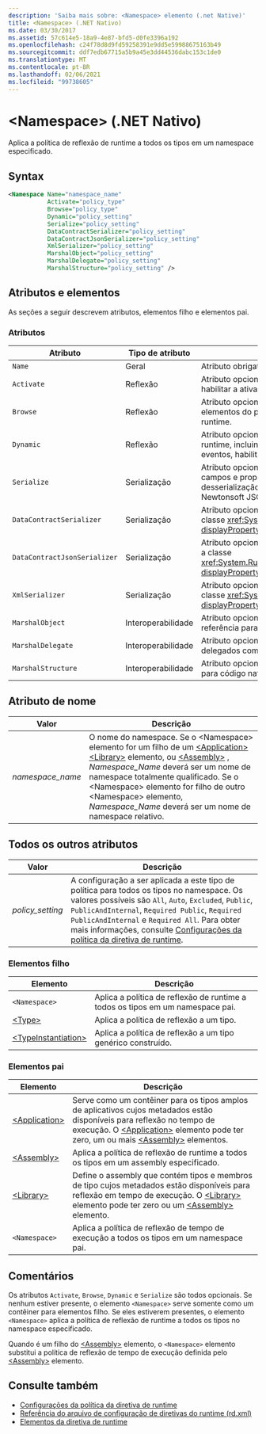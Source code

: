 ```yaml
---
description: 'Saiba mais sobre: <Namespace> elemento (.net Native)'
title: <Namespace> (.NET Nativo)
ms.date: 03/30/2017
ms.assetid: 57c614e5-18a9-4e87-bfd5-d0fe3396a192
ms.openlocfilehash: c24f78d8d9fd59258391e9dd5e59988675163b49
ms.sourcegitcommit: ddf7edb67715a5b9a45e3dd44536dabc153c1de0
ms.translationtype: MT
ms.contentlocale: pt-BR
ms.lasthandoff: 02/06/2021
ms.locfileid: "99738605"
---
```

# <a name="namespace-element-net-native"></a>\<Namespace> (.NET Nativo)

Aplica a política de reflexão de runtime a todos os tipos em um namespace especificado.  
  
## <a name="syntax"></a>Syntax  
  
```xml  
<Namespace Name="namespace_name"
           Activate="policy_type"
           Browse="policy_type"  
           Dynamic="policy_setting"  
           Serialize="policy_setting"  
           DataContractSerializer="policy_setting"  
           DataContractJsonSerializer="policy_setting"  
           XmlSerializer="policy_setting"  
           MarshalObject="policy_setting"  
           MarshalDelegate="policy_setting"  
           MarshalStructure="policy_setting" />  
```  
  
## <a name="attributes-and-elements"></a>Atributos e elementos  

 As seções a seguir descrevem atributos, elementos filho e elementos pai.  
  
### <a name="attributes"></a>Atributos  
  
|Atributo|Tipo de atributo|Descrição|  
|---------------|--------------------|-----------------|  
|`Name`|Geral|Atributo obrigatório. Especifica o nome do namespace.|  
|`Activate`|Reflexão|Atributo opcional. Controla o acesso de runtime a construtores para habilitar a ativação de instâncias.|  
|`Browse`|Reflexão|Atributo opcional. Controla a consulta para obter informações sobre elementos do programa, mas não permite qualquer acesso de runtime.|  
|`Dynamic`|Reflexão|Atributo opcional. Controla o acesso a todos os tipos de membro ao runtime, incluindo construtores, métodos, campos, propriedades e eventos, habilitando a programação dinâmica.|  
|`Serialize`|Serialização|Atributo opcional. Controla o acesso ao runtime para construtores, campos e propriedades para habilitar a serialização e desserialização das instâncias por bibliotecas como o serializador Newtonsoft JSON.|  
|`DataContractSerializer`|Serialização|Atributo opcional. Controla a política de serialização que usa a classe <xref:System.Runtime.Serialization.DataContractSerializer?displayProperty=nameWithType>.|  
|`DataContractJsonSerializer`|Serialização|Atributo opcional. Controla a política de serialização JSON que usa a classe <xref:System.Runtime.Serialization.Json.DataContractJsonSerializer?displayProperty=nameWithType>.|  
|`XmlSerializer`|Serialização|Atributo opcional. Controla a política de serialização XML que usa a classe <xref:System.Xml.Serialization.XmlSerializer?displayProperty=nameWithType>.|  
|`MarshalObject`|Interoperabilidade|Atributo opcional. Política de controles de marshaling de tipos de referência para o Windows Runtime e COM.|  
|`MarshalDelegate`|Interoperabilidade|Atributo opcional. Controla a diretiva de marshaling de tipos delegados como ponteiros de função para código nativo.|  
|`MarshalStructure`|Interoperabilidade|Atributo opcional. Controla a política de estruturas de marshaling para código nativo.|  
  
## <a name="name-attribute"></a>Atributo de nome  
  
|Valor|Descrição|  
|-----------|-----------------|  
|*namespace_name*|O nome do namespace. Se o \<Namespace> elemento for um filho de um [\<Application>](application-element-net-native.md) [\<Library>](library-element-net-native.md) elemento, ou [\<Assembly>](assembly-element-net-native.md) , *Namespace_Name* deverá ser um nome de namespace totalmente qualificado. Se o \<Namespace> elemento for filho de outro \<Namespace> elemento, *Namespace_Name* deverá ser um nome de namespace relativo.|  
  
## <a name="all-other-attributes"></a>Todos os outros atributos  
  
|Valor|Descrição|  
|-----------|-----------------|  
|*policy_setting*|A configuração a ser aplicada a este tipo de política para todos os tipos no namespace. Os valores possíveis são `All`, `Auto`, `Excluded`, `Public`, `PublicAndInternal`, `Required Public`, `Required PublicAndInternal` e `Required All`. Para obter mais informações, consulte [Configurações da política da diretiva de runtime](runtime-directive-policy-settings.md).|  
  
### <a name="child-elements"></a>Elementos filho  
  
|Elemento|Descrição|  
|-------------|-----------------|  
|`<Namespace>`|Aplica a política de reflexão de runtime a todos os tipos em um namespace pai.|  
|[\<Type>](type-element-net-native.md)|Aplica a política de reflexão a um tipo.|  
|[\<TypeInstantiation>](typeinstantiation-element-net-native.md)|Aplica a política de reflexão a um tipo genérico construído.|  
  
### <a name="parent-elements"></a>Elementos pai  
  
|Elemento|Descrição|  
|-------------|-----------------|  
|[\<Application>](application-element-net-native.md)|Serve como um contêiner para os tipos amplos de aplicativos cujos metadados estão disponíveis para reflexão no tempo de execução. O [\<Application>](application-element-net-native.md) elemento pode ter zero, um ou mais [\<Assembly>](assembly-element-net-native.md) elementos.|  
|[\<Assembly>](assembly-element-net-native.md)|Aplica a política de reflexão de runtime a todos os tipos em um assembly especificado.|  
|[\<Library>](library-element-net-native.md)|Define o assembly que contém tipos e membros de tipo cujos metadados estão disponíveis para reflexão em tempo de execução. O [\<Library>](library-element-net-native.md) elemento pode ter zero ou um [\<Assembly>](assembly-element-net-native.md) elemento.|  
|`<Namespace>`|Aplica a política de reflexão de tempo de execução a todos os tipos em um namespace pai.|  
  
## <a name="remarks"></a>Comentários  

 Os atributos `Activate`, `Browse`, `Dynamic` e `Serialize` são todos opcionais. Se nenhum estiver presente, o elemento `<Namespace>` serve somente como um contêiner para elementos filho. Se eles estiverem presentes, o elemento `<Namespace>` aplica a política de reflexão de runtime a todos os tipos no namespace especificado.  
  
 Quando é um filho do [\<Assembly>](assembly-element-net-native.md) elemento, o `<Namespace>` elemento substitui a política de reflexão de tempo de execução definida pelo  [\<Assembly>](assembly-element-net-native.md) elemento.  
  
## <a name="see-also"></a>Consulte também

- [Configurações da política da diretiva de runtime](runtime-directive-policy-settings.md)
- [Referência do arquivo de configuração de diretivas do runtime (rd.xml)](runtime-directives-rd-xml-configuration-file-reference.md)
- [Elementos da diretiva de runtime](runtime-directive-elements.md)
